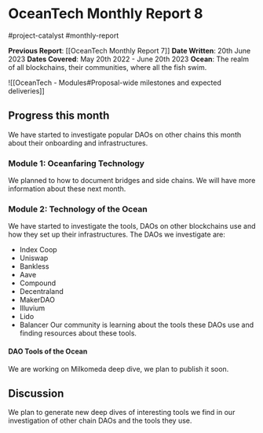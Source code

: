 # OceanTech Monthly Report 8
#project-catalyst #monthly-report

**Previous Report**: [[OceanTech Monthly Report 7]]
**Date Written**: 20th June 2023
**Dates Covered**: May 20th 2022 - June 20th 2023
**Ocean**: The realm of all blockchains, their communities, where all the fish swim.

![[OceanTech - Modules#Proposal-wide milestones and expected deliveries]]


## Progress this month

We have started to investigate popular DAOs on other chains this month about their onboarding and infrastructures.

### Module 1: Oceanfaring Technology
We planned to how to document bridges and side chains. We will have more information about these next month.

### Module 2: Technology of the Ocean
We have started to investigate the tools, DAOs on other blockchains use and how they set up their infrastructures.
The DAOs we investigate are:
- Index Coop
- Uniswap
- Bankless
- Aave
- Compound
- Decentraland
- MakerDAO
- Illuvium
- Lido
- Balancer
Our community is learning about the tools these DAOs use and finding resources about these tools.


#### DAO Tools of the Ocean
We are working on Milkomeda deep dive, we plan to publish it soon.

## Discussion

 We plan to generate new deep dives of interesting tools we find in our investigation of other chain DAOs and the tools they use.